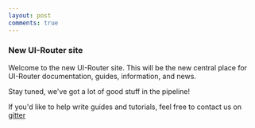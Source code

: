 ```yaml
---
layout: post
comments: true
---
```


### New UI-Router site

Welcome to the new UI-Router site.
This will be the new central place for UI-Router documentation, guides, information, and news.

Stay tuned, we've got a lot of good stuff in the pipeline!

If you'd like to help write guides and tutorials, feel free to contact us on [gitter](http://gitter.im/angular-ui/ui-router)
